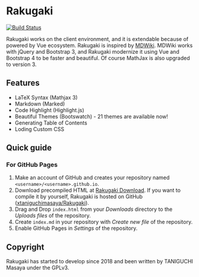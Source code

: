 # Rakugaki 
[![Build Status](https://travis-ci.org/xtaniguchimasaya/Rakugaki.svg?branch=master)](https://travis-ci.org/xtaniguchimasaya/Rakugaki)

Rakugaki works on the client environment, and it is extendable because of powered by Vue ecosystem.
Rakugaki is inspired by [MDWiki](https://mdwiki.info/). MDWiki works with jQuery and Bootstrap 3, and Rakugaki modernize it using Vue and Bootstrap 4 to be faster and beautiful. Of course MathJax is also upgraded to version 3.

## Features

- LaTeX Syntax (Mathjax 3)
- Markdown (Marked)
- Code Highlight (Highlight.js)
- Beautiful Themes (Bootswatch) - 21 themes are available now!
- Generating Table of Contents
- Loding Custom CSS

## Quick guide

### For GitHub Pages

1. Make an account of GitHub and creates your repository named `<username>/<username>.github.io`.
2. Download precompiled HTML at [Rakugaki Download](https://Rakugaki.js.org/yeti/#/download.md/). If you want to compile it by yourself, Rakugaki is hosted on GitHub ([xtaniguchimasaya/Rakugaki](https://github.com/xtaniguchimasaya/Rakugaki/)).
3. Drag and Drop `index.html` from your _Downloads_ directory to the _Uploads files_ of the repository.
4. Create `index.md` in your repository with _Create new file_ of the repository.
5. Enable GitHub Pages in _Settings_ of the repository.

## Copyright

Rakugaki has started to develop since 2018 and been written by TANIGUCHI Masaya under the GPLv3.
